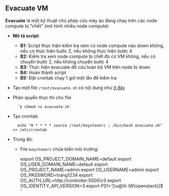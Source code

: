 ## Evacuate VM

**Evacuate** là một kỹ thuật cho phép cứu máy ảo đang chạy trên các node compute bị "chết" (mô hình nhiều node compute)

* **Mô tả script**:

	* **B1:** Script thực hiện kiểm tra xem có node compute nào down không, nếu có thực hiện bước 2, nếu không thực hiện bước 4
	* **B2:** Kiểm tra xem node compute bị chết đó có VM không, nếu có chuyển bước 2, nếu không chuyển bước 4
	* **B3:** Thực hiện evacuate để cứu toàn bộ VM trên node bị down
	* **B4:** Hoàn thành script
	* **B5:** Đặt crontab chạy 1 giờ một lần để kiểm tra

* Tạo một file `/root/evacuate.sh` có nội dung như [ở đây](evacuate.sh)
* Phân quyền thực thi cho file 

		`$ chmod +x evacuate.sh`
* Tạo crontab

		echo "0 * * * * source /root/keystonerc ; /bin/bash evacuate.sh" >> /etc/crontab


* Trong đó:

	* File `keystonerc` chứa biến môi trường:

		export OS_PROJECT_DOMAIN_NAME=default
		export OS_USER_DOMAIN_NAME=default
		export OS_PROJECT_NAME=admin
		export OS_USERNAME=admin
		export OS_PASSWORD=trang1234
		export OS_AUTH_URL=http://controller:5000/v3
		export OS_IDENTITY_API_VERSION=3
		export PS1='[\u@\h \W(openstack)]\$ '

